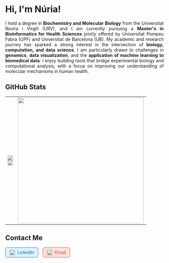 # Hi, I'm Núria!

<p align="justify">
I hold a degree in <strong>Biochemistry and Molecular Biology</strong> from the Universitat Rovira i Virgili (URV), and I am currently pursuing a <strong>Master's in Bioinformatics for Health Sciences</strong> jointly offered by Universitat Pompeu Fabra (UPF) and Universitat de Barcelona (UB). My academic and research journey has sparked a strong interest in the intersection of <strong>biology, computation, and data science</strong>. I am particularly drawn to challenges in <strong>genomics</strong>, <strong>data visualization</strong>, and the <strong>application of machine learning to biomedical data</strong>. I enjoy building tools that bridge experimental biology and computational analysis, with a focus on improving our understanding of molecular mechanisms in human health.
</p>

## GitHub Stats
<table>
  <tr>
    <td>
      <img src="https://github-readme-stats.vercel.app/api?username=nuriamontala&show_icons=true&theme=default" />
      <br/>
      <img src="https://streak-stats.demolab.com?user=nuriamontala&theme=default" />
    </td>
    <td>
      <img src="https://github-readme-stats.vercel.app/api/top-langs/?username=nuriamontala&layout=donut-vertical&theme=default&include_forks=true" height="400"/>
    </td>
  </tr>
</table>

## Contact Me

<p align="left">

  <a href="https://www.linkedin.com/in/n%C3%BAria-montal%C3%A0-palau-a33b53254/" target="_blank" style="text-decoration: none; margin-right: 10px;">
    <span style="display: inline-flex; align-items: center; background-color: #e0f0ff; border: 1px solid #0077B5; color: #0077B5; border-radius: 6px; padding: 6px 12px; font-family: sans-serif; font-size: 14px;">
      <img src="https://cdn.jsdelivr.net/gh/devicons/devicon/icons/linkedin/linkedin-original.svg" alt="LinkedIn" width="18" style="margin-right: 8px;" />
      LinkedIn
    </span>
  </a>

  <a href="mailto:nuriamontala@gmail.com" style="text-decoration: none;">
    <span style="display: inline-flex; align-items: center; background-color: #fde0db; border: 1px solid #D14836; color: #D14836; border-radius: 6px; padding: 6px 12px; font-family: sans-serif; font-size: 14px;">
      <img src="https://cdn-icons-png.flaticon.com/512/281/281769.png" alt="Gmail" width="18" style="margin-right: 8px;" />
      Email
    </span>
  </a>

</p>


</p>







